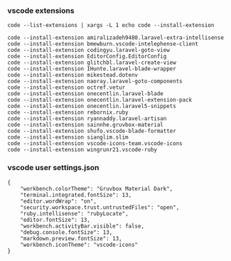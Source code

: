 ### vscode extensions
    code --list-extensions | xargs -L 1 echo code --install-extension
    
    code --install-extension amiralizadeh9480.laravel-extra-intellisense
    code --install-extension bmewburn.vscode-intelephense-client
    code --install-extension codingyu.laravel-goto-view
    code --install-extension EditorConfig.EditorConfig
    code --install-extension glitchbl.laravel-create-view
    code --install-extension IHunte.laravel-blade-wrapper
    code --install-extension mikestead.dotenv
    code --install-extension naoray.laravel-goto-components
    code --install-extension octref.vetur
    code --install-extension onecentlin.laravel-blade
    code --install-extension onecentlin.laravel-extension-pack
    code --install-extension onecentlin.laravel5-snippets
    code --install-extension rebornix.ruby
    code --install-extension ryannaddy.laravel-artisan
    code --install-extension sainnhe.gruvbox-material
    code --install-extension shufo.vscode-blade-formatter
    code --install-extension sianglim.slim
    code --install-extension vscode-icons-team.vscode-icons
    code --install-extension wingrunr21.vscode-ruby
  
### vscode user settings.json
    {
        "workbench.colorTheme": "Gruvbox Material Dark",
        "terminal.integrated.fontSize": 13,
        "editor.wordWrap": "on",
        "security.workspace.trust.untrustedFiles": "open",
        "ruby.intellisense": "rubyLocate",
        "editor.fontSize": 13,
        "workbench.activityBar.visible": false,
        "debug.console.fontSize": 13,
        "markdown.preview.fontSize": 13,
        "workbench.iconTheme": "vscode-icons"
    }

